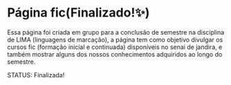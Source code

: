 <h1>Página fic(Finalizado!✨)</h1>
<p>Essa página foi criada em grupo para a conclusão de semestre na disciplina de LIMA (linguagens de marcação), a página tem como objetivo divulgar os cursos fic
(formação inicial e continuada) disponíveis no senai de jandira, e também mostrar alguns dos nossos conhecimentos adquiridos ao longo do semestre.</p>

<p>STATUS: Finalizada!</p>

